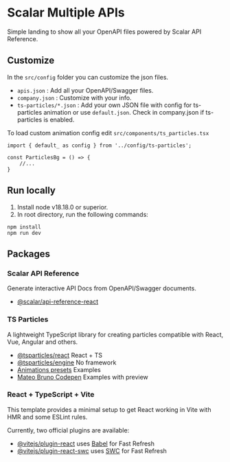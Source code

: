 # Scalar Multiple APIs
Simple landing to show all your OpenAPI files powered by Scalar API Reference.

## Customize
In the `src/config` folder you can customize the json files.
- `apis.json` : Add all your OpenAPI/Swagger files.
- `company.json` : Customize with your info.
- `ts-particles/*.json` : Add your own JSON file with config for ts-particles animation or use `default.json`. Check in company.json if ts-particles is enabled.

To load custom animation config edit `src/components/ts_particles.tsx`
```tsx
import { default_ as config } from '../config/ts-particles';

const ParticlesBg = () => { 
    //...
}
```

## Run locally
1. Install node v18.18.0 or superior.
2. In root directory, run the following commands:

```shell
npm install
npm run dev
```

## Packages

### Scalar API Reference
Generate interactive API Docs from OpenAPI/Swagger documents.
- [@scalar/api-reference-react](https://github.com/scalar/scalar)

### TS Particles
A lightweight TypeScript library for creating particles compatible with React, Vue, Angular and others.

- [@tsparticles/react](https://github.com/tsparticles/react) React + TS
- [@tsparticles/engine](https://github.com/tsparticles/tsparticles) No framework
- [Animations presets](https://particles.js.org/samples/presets/index.html) Examples
- [Mateo Bruno Codepen](https://codepen.io/collection/DPOage?cursor=eyJwYWdlIjoxfQ==) Examples with preview

### React + TypeScript + Vite

This template provides a minimal setup to get React working in Vite with HMR and some ESLint rules.

Currently, two official plugins are available:

- [@vitejs/plugin-react](https://github.com/vitejs/vite-plugin-react/blob/main/packages/plugin-react/README.md) uses [Babel](https://babeljs.io/) for Fast Refresh
- [@vitejs/plugin-react-swc](https://github.com/vitejs/vite-plugin-react-swc) uses [SWC](https://swc.rs/) for Fast Refresh
